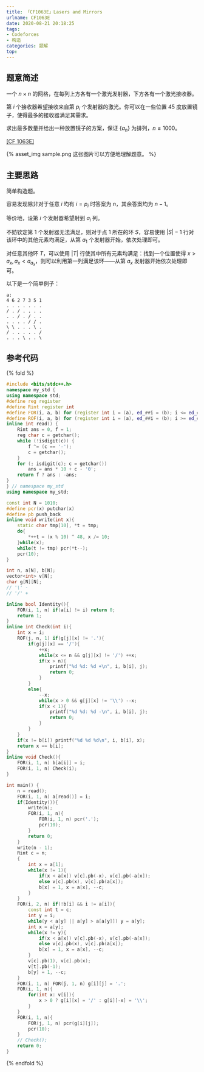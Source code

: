 ```yaml
---
title: 「CF1063E」Lasers and Mirrors
urlname: CF1063E
date: 2020-08-21 20:18:25
tags:
- Codeforces
- 构造
categories: 题解
top:
---
```


## 题意简述

一个 $n\times n$ 的网格，在每列上方各有一个激光发射器，下方各有一个激光接收器。

第 $i$ 个接收器希望接收来自第 $p_i$ 个发射器的激光。你可以在一些位置 45 度放置镜子，使得最多的接收器满足其需求。

求出最多数量并给出一种放置镜子的方案，保证 $\{a_n\}$ 为排列，$n\le 1000$。

[[CF 1063E]](https://codeforces.com/problemset/problem/1063/E)

{% asset_img sample.png 这张图片可以方便地理解题意。 %}

<!-- more -->

## 主要思路

简单构造题。

容易发现除非对于任意 $i$ 均有 $i = p_i$ 时答案为 $n$，其余答案均为 $n - 1$。

等价地，设第 $i$ 个发射器希望射到 $a_i$ 列。

不妨钦定第 $1$ 个发射器无法满足，则对于点 $1$ 所在的环 $S$，容易使用 $|S| - 1$ 行对该环中的其他元素均满足，从第 $a_1$ 个发射器开始，依次处理即可。

对任意其他环 $T$，可以使用 $|T|$ 行使其中所有元素均满足：找到一个位置使得 $x > a_x, a_x < a_{a_x}$，则可以利用第一列满足该环——从第 $a_x$ 发射器开始依次处理即可。

以下是一个简单例子：

```plain
a:
4 6 2 7 3 5 1
. . . . . . .
/ . / . . . .
. . / . / . .
. . . . / / .
\ \ . . . \ .
/ . . . . . /
. . . \ . . \
```

## 参考代码

{% fold %}
```cpp
#include <bits/stdc++.h>
namespace my_std {
using namespace std;
#define reg register
#define Rint register int
#define FOR(i, a, b) for (register int i = (a), ed_##i = (b); i <= ed_##i; ++i)
#define ROF(i, a, b) for (register int i = (a), ed_##i = (b); i >= ed_##i; --i)
inline int read() {
    Rint ans = 0, f = 1;
    reg char c = getchar();
    while (!isdigit(c)) {
        f ^= (c == '-');
        c = getchar();
    }
    for (; isdigit(c); c = getchar())
        ans = ans * 10 + c - '0';
    return f ? ans : -ans;
}
} // namespace my_std
using namespace my_std;

const int N = 1010;
#define pcr(x) putchar(x)
#define pb push_back
inline void write(int x){
    static char tmp[10], *t = tmp;
    do{
        *++t = (x % 10) ^ 48, x /= 10;
    }while(x);
    while(t != tmp) pcr(*t--);
    pcr(10);
}

int n, a[N], b[N];
vector<int> v[N];
char g[N][N];
// '\' -
// '/' +

inline bool Identity(){
    FOR(i, 1, n) if(a[i] != i) return 0;
    return 1;
}
inline int Check(int i){
    int x = i;
    ROF(j, n, 1) if(g[j][x] != '.'){
        if(g[j][x] == '/'){
            ++x;
            while(x <= n && g[j][x] != '/') ++x;
            if(x > n){
                printf("%d %d: %d +\n", i, b[i], j);
                return 0;
            }
        }
        else{
            --x;
            while(x > 0 && g[j][x] != '\\') --x;
            if(x < 1){
                printf("%d %d: %d -\n", i, b[i], j);
                return 0;
            }
        }
    }
    if(x != b[i]) printf("%d %d %d\n", i, b[i], x);
    return x == b[i];
}
inline void Check(){
    FOR(i, 1, n) b[a[i]] = i;
    FOR(i, 1, n) Check(i);
}

int main() {
    n = read();
    FOR(i, 1, n) a[read()] = i;
    if(Identity()){
        write(n);
        FOR(i, 1, n){
            FOR(i, 1, n) pcr('.');
            pcr(10);
        }
        return 0;
    }
    write(n - 1);
    Rint c = n;
    {
        int x = a[1];
        while(x != 1){
            if(x < a[x]) v[c].pb(-x), v[c].pb(-a[x]);
            else v[c].pb(x), v[c].pb(a[x]);
            b[x] = 1, x = a[x], --c;
        }
    }
    FOR(i, 2, n) if(!b[i] && i != a[i]){
        const int t = c;
        int y = i;
        while(y < a[y] || a[y] > a[a[y]]) y = a[y];
        int x = a[y];
        while(x != y){
            if(x < a[x]) v[c].pb(-x), v[c].pb(-a[x]);
            else v[c].pb(x), v[c].pb(a[x]);
            b[x] = 1, x = a[x], --c;
        }
        v[c].pb(1), v[c].pb(x);
        v[t].pb(-1);
        b[y] = 1, --c;
    }
    FOR(i, 1, n) FOR(j, 1, n) g[i][j] = '.';
    FOR(i, 1, n){
        for(int x: v[i]){
            x > 0 ? g[i][x] = '/' : g[i][-x] = '\\';
        }
    }
    FOR(i, 1, n){
        FOR(j, 1, n) pcr(g[i][j]);
        pcr(10);
    }
    // Check();
    return 0;
}
```
{% endfold %}